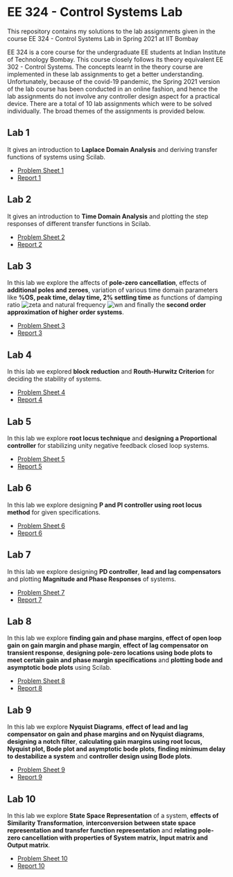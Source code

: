 # EE 324 - Control Systems Lab
This repository contains my solutions to the lab assignments given in the course EE 324 - Control Systems Lab in Spring 2021 at IIT Bombay

EE 324 is a core course for the undergraduate EE students at Indian Institute of Technology Bombay. This course closely follows its theory equivalent EE 302 - Control Systems. The
concepts learnt in the theory course are implemented in these lab assignments to get a better understanding. Unfortunately, because of the covid-19 pandemic, the Spring 2021 version of
 the lab course has been conducted in an online fashion, and hence the lab assignments do not involve any controller design aspect for a practical device. There are a total of 10 lab assignments which were 
 to be solved individually. The broad themes of the assignments is provided below.  
 
## Lab 1
It gives an introduction to **Laplace Domain Analysis** and deriving transfer functions of systems using Scilab.  
 - [Problem Sheet 1](https://github.com/Ipsit1234/EE-324-Control-Systems-Lab/blob/master/Lab%201/EE324_Problem_Sheet_1.pdf)
 - [Report 1](https://github.com/Ipsit1234/EE-324-Control-Systems-Lab/blob/master/Lab%201/EE324_Problem_Sheet_1_report.pdf)  
 
## Lab 2
It gives an introduction to **Time Domain Analysis** and plotting the step responses of different transfer functions in Scilab.  
 - [Problem Sheet 2](https://github.com/Ipsit1234/EE-324-Control-Systems-Lab/blob/master/Lab%202/EE324_Problem_Sheet_2.pdf)
 - [Report 2](https://github.com/Ipsit1234/EE-324-Control-Systems-Lab/blob/master/Lab%202/EE324_Problem_Sheet_2_report.pdf)  
 
## Lab 3
In this lab we explore the affects of **pole-zero cancellation**, effects of **additional poles and zeroes**, variation of various time domain parameters like **%OS, peak time, 
 delay time, 2% settling time** as functions of damping ratio ![zeta](https://latex.codecogs.com/gif.latex?\inline&space;\zeta) and natural frequency ![wn](https://latex.codecogs.com/gif.latex?\inline&space;\omega_n)
 and finally the **second order approximation of higher order systems**.  
 - [Problem Sheet 3](https://github.com/Ipsit1234/EE-324-Control-Systems-Lab/blob/master/Lab%203/EE324_Problem_sheet_3.pdf)
 - [Report 3](https://github.com/Ipsit1234/EE-324-Control-Systems-Lab/blob/master/Lab%203/EE324_Problem_Sheet_3_report.pdf)  
 
## Lab 4
In this lab we explored **block reduction** and **Routh-Hurwitz Criterion** for deciding the stability of systems.  
 - [Problem Sheet 4](https://github.com/Ipsit1234/EE-324-Control-Systems-Lab/blob/master/Lab%204/EE324_Problem_sheet_4.pdf)
 - [Report 4](https://github.com/Ipsit1234/EE-324-Control-Systems-Lab/blob/master/Lab%204/EE324_Problem_Sheet_4_report.pdf)  

## Lab 5
In this lab we explore **root locus technique** and **designing a Proportional controller** for stabilizing unity negative feedback closed loop systems.  
 - [Problem Sheet 5](https://github.com/Ipsit1234/EE-324-Control-Systems-Lab/blob/master/Lab%205/EE324_Problem_sheet_5.pdf)
 - [Report 5](https://github.com/Ipsit1234/EE-324-Control-Systems-Lab/blob/master/Lab%205/EE324_Problem_Sheet_5_report.pdf)  
 
## Lab 6
In this lab we explore designing **P and PI controller using root locus method** for given specifications.  
 - [Problem Sheet 6](https://github.com/Ipsit1234/EE-324-Control-Systems-Lab/blob/master/Lab%206/EE324_Problem_sheet_6.pdf)
 - [Report 6](https://github.com/Ipsit1234/EE-324-Control-Systems-Lab/blob/master/Lab%206/EE324_Problem_Sheet_6_report.pdf)  
 
## Lab 7
In this lab we explore designing **PD controller**, **lead and lag compensators** and plotting **Magnitude and Phase Responses** of systems.  
 - [Problem Sheet 7](https://github.com/Ipsit1234/EE-324-Control-Systems-Lab/blob/master/Lab%207/EE324_Problem_sheet_7.pdf)
 - [Report 7](https://github.com/Ipsit1234/EE-324-Control-Systems-Lab/blob/master/Lab%207/EE324_Problem_Sheet_7_report.pdf)  
 
## Lab 8
In this lab we explore **finding gain and phase margins**, **effect of open loop gain on gain margin and phase margin**, **effect of lag compensator on transient response**, 
 **designing pole-zero locations using bode plots to meet certain gain and phase margin specifications** and **plotting bode and asymptotic bode plots** using Scilab.  
 - [Problem Sheet 8](https://github.com/Ipsit1234/EE-324-Control-Systems-Lab/blob/master/Lab%208/EE324_Problem_sheet_8.pdf)
 - [Report 8](https://github.com/Ipsit1234/EE-324-Control-Systems-Lab/blob/master/Lab%208/EE324_Problem_Sheet_8_report.pdf)  
 
## Lab 9
In this lab we explore **Nyquist Diagrams**, **effect of lead and lag compensator on gain and phase margins and on Nyquist diagrams**, **designing a notch filter**, **calculating gain 
 margins using root locus, Nyquist plot, Bode plot and asymptotic bode plots**, **finding minimum delay to destabilize a system** and **controller design using Bode plots**.  
 - [Problem Sheet 9](https://github.com/Ipsit1234/EE-324-Control-Systems-Lab/blob/master/Lab%209/EE324_Problem_sheet_9.pdf)
 - [Report 9](https://github.com/Ipsit1234/EE-324-Control-Systems-Lab/blob/master/Lab%209/EE324_Problem_Sheet_9_report.pdf)  
 
## Lab 10
In this lab we explore **State Space Representation** of a system, **effects of Similarity Transformation**, **interconversion between state space representation and transfer function representation** and 
 **relating pole-zero cancellation with properties of System matrix, Input matrix and Output matrix**.  
 - [Problem Sheet 10](https://github.com/Ipsit1234/EE-324-Control-Systems-Lab/blob/master/Lab%2010/EE324_Problem_sheet_10.pdf)
 - [Report 10](https://github.com/Ipsit1234/EE-324-Control-Systems-Lab/blob/master/Lab%2010/EE324_Problem_Sheet_10_report.pdf)  
